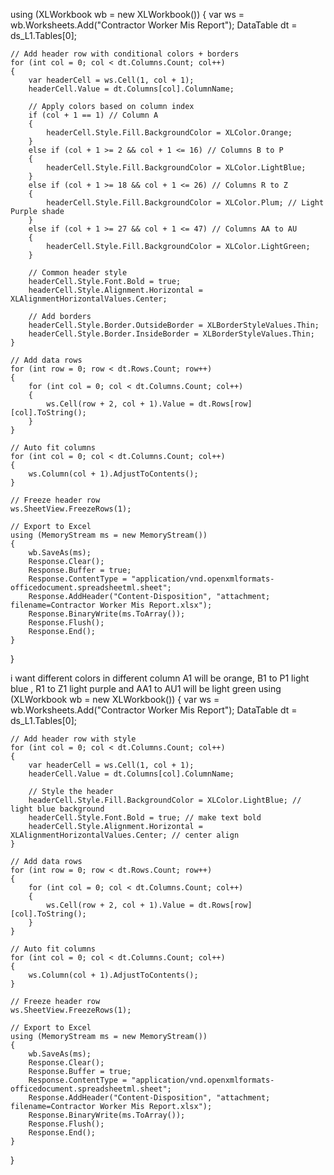 using (XLWorkbook wb = new XLWorkbook())
{
    var ws = wb.Worksheets.Add("Contractor Worker Mis Report");
    DataTable dt = ds_L1.Tables[0];

    // Add header row with conditional colors + borders
    for (int col = 0; col < dt.Columns.Count; col++)
    {
        var headerCell = ws.Cell(1, col + 1);
        headerCell.Value = dt.Columns[col].ColumnName;

        // Apply colors based on column index
        if (col + 1 == 1) // Column A
        {
            headerCell.Style.Fill.BackgroundColor = XLColor.Orange;
        }
        else if (col + 1 >= 2 && col + 1 <= 16) // Columns B to P
        {
            headerCell.Style.Fill.BackgroundColor = XLColor.LightBlue;
        }
        else if (col + 1 >= 18 && col + 1 <= 26) // Columns R to Z
        {
            headerCell.Style.Fill.BackgroundColor = XLColor.Plum; // Light Purple shade
        }
        else if (col + 1 >= 27 && col + 1 <= 47) // Columns AA to AU
        {
            headerCell.Style.Fill.BackgroundColor = XLColor.LightGreen;
        }

        // Common header style
        headerCell.Style.Font.Bold = true;
        headerCell.Style.Alignment.Horizontal = XLAlignmentHorizontalValues.Center;

        // Add borders
        headerCell.Style.Border.OutsideBorder = XLBorderStyleValues.Thin;
        headerCell.Style.Border.InsideBorder = XLBorderStyleValues.Thin;
    }

    // Add data rows
    for (int row = 0; row < dt.Rows.Count; row++)
    {
        for (int col = 0; col < dt.Columns.Count; col++)
        {
            ws.Cell(row + 2, col + 1).Value = dt.Rows[row][col].ToString();
        }
    }

    // Auto fit columns
    for (int col = 0; col < dt.Columns.Count; col++)
    {
        ws.Column(col + 1).AdjustToContents();
    }

    // Freeze header row
    ws.SheetView.FreezeRows(1);

    // Export to Excel
    using (MemoryStream ms = new MemoryStream())
    {
        wb.SaveAs(ms);
        Response.Clear();
        Response.Buffer = true;
        Response.ContentType = "application/vnd.openxmlformats-officedocument.spreadsheetml.sheet";
        Response.AddHeader("Content-Disposition", "attachment; filename=Contractor Worker Mis Report.xlsx");
        Response.BinaryWrite(ms.ToArray());
        Response.Flush();
        Response.End();
    }
}




i want different colors in different column A1 will be orange, B1 to P1 light blue , R1 to Z1 light purple and AA1 to AU1 will be light green
using (XLWorkbook wb = new XLWorkbook())
{
    var ws = wb.Worksheets.Add("Contractor Worker Mis Report");
    DataTable dt = ds_L1.Tables[0];

    // Add header row with style
    for (int col = 0; col < dt.Columns.Count; col++)
    {
        var headerCell = ws.Cell(1, col + 1);
        headerCell.Value = dt.Columns[col].ColumnName;

        // Style the header
        headerCell.Style.Fill.BackgroundColor = XLColor.LightBlue; // light blue background
        headerCell.Style.Font.Bold = true; // make text bold
        headerCell.Style.Alignment.Horizontal = XLAlignmentHorizontalValues.Center; // center align
    }

    // Add data rows
    for (int row = 0; row < dt.Rows.Count; row++)
    {
        for (int col = 0; col < dt.Columns.Count; col++)
        {
            ws.Cell(row + 2, col + 1).Value = dt.Rows[row][col].ToString();
        }
    }

    // Auto fit columns
    for (int col = 0; col < dt.Columns.Count; col++)
    {
        ws.Column(col + 1).AdjustToContents();
    }

    // Freeze header row
    ws.SheetView.FreezeRows(1);

    // Export to Excel
    using (MemoryStream ms = new MemoryStream())
    {
        wb.SaveAs(ms);
        Response.Clear();
        Response.Buffer = true;
        Response.ContentType = "application/vnd.openxmlformats-officedocument.spreadsheetml.sheet";
        Response.AddHeader("Content-Disposition", "attachment; filename=Contractor Worker Mis Report.xlsx");
        Response.BinaryWrite(ms.ToArray());
        Response.Flush();
        Response.End();
    }
}
